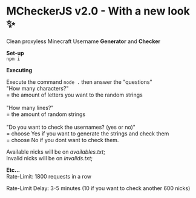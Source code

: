 # MCheckerJS v2.0 - With a new look ✨
Clean proxyless Minecraft Username **Generator** and **Checker**
<br>

**Set-up**
<br>
`npm i`
<br>


**Executing**

Execute the command `node .` then answer the "questions"
<br> "How many characters?"<br> = the amount of letters you want to the random strings <br>
<br> "How many lines?"<br> = the amount of random strings <br>
<br> "Do you want to check the usernames? (yes or no)"<br> = choose Yes if you want to generate the strings and check them<br> = choose No if you dont want to check them.<br>

Available nicks will be on *availables.txt*; <br>
Invalid nicks will be on *invalids.txt*;
 
 
**Etc...**
<br>
Rate-Limit: 1800 requests in a row

Rate-Limit Delay: 3-5 minutes (10 if you want to check another 600 nicks)


